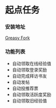 # 起点任务

### 安装地址

[Greasy Fork](https://greasyfork.org/zh-CN/scripts/370807-%E8%B5%B7%E7%82%B9%E4%BB%BB%E5%8A%A1)

### 功能列表

* 自动领取在线经验值
* 自动领取登录奖励
* 自动完成拜访书友
* 自动发帖
* 自动投推荐票
* 自动领取活跃度奖励
* 自动领取旧经验值

